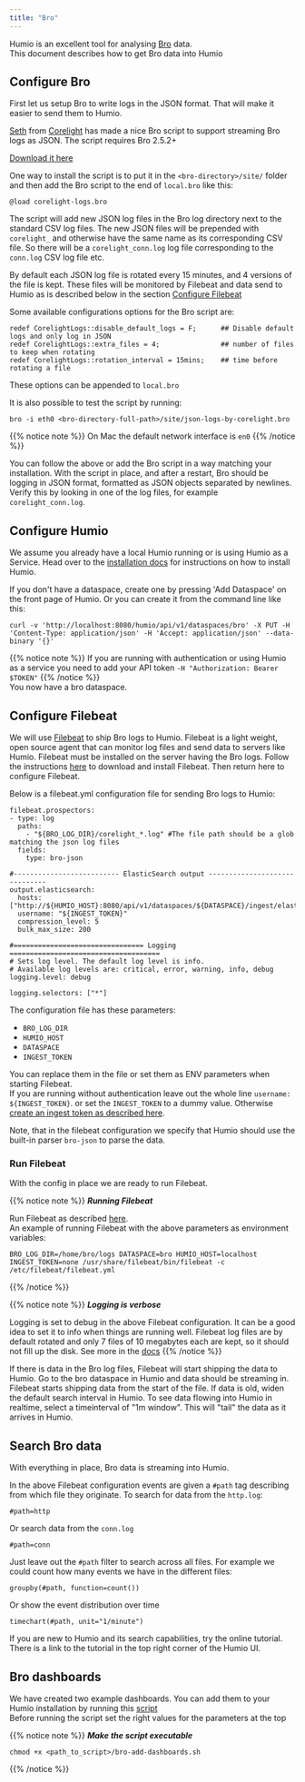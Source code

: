 ```yaml
---
title: "Bro"
---
```


Humio is an excellent tool for analysing [Bro](https://www.bro.org/) data.  
This document describes how to get Bro data into Humio

## Configure Bro
First let us setup Bro to write logs in the JSON format. That will make it easier to send them to Humio.
 
[Seth](https://twitter.com/remor) from [Corelight](https://www.corelight.com/) has made a nice Bro script to support streaming Bro logs as JSON.
The script requires Bro 2.5.2+

[Download it here](/bro-files/corelight-logs.bro)

One way to install the script is to put it in the `<bro-directory>/site/` folder and then add the Bro script to the end of `local.bro` like this:
```
@load corelight-logs.bro
```

The script will add new JSON log files in the Bro log directory next to the standard CSV log files. 
The new JSON files will be prepended with `corelight_` and otherwise have the same name as its corresponding CSV file. 
So there will be a `corelight_conn.log` log file corresponding to the `conn.log` CSV log file etc.  

By default each JSON log file is rotated every 15 minutes, and 4 versions of the file is kept. 
These files will be monitored by Filebeat and data send to Humio as is described below in the section [Configure Filebeat](#configure-filebeat)

Some available configurations options for the Bro script are:

```
redef CorelightLogs::disable_default_logs = F;      ## Disable default logs and only log in JSON
redef CorelightLogs::extra_files = 4;               ## number of files to keep when rotating
redef CorelightLogs::rotation_interval = 15mins;    ## time before rotating a file
```

These options can be appended to `local.bro`


It is also possible to test the script by running:  
```
bro -i eth0 <bro-directory-full-path>/site/json-logs-by-corelight.bro
```

{{% notice note %}}
On Mac the default network interface is `en0`
{{% /notice %}}

You can follow the above or add the Bro script in a way matching your installation.
With the script in place, and after a restart, Bro should be logging in JSON format, formatted as JSON objects separated by newlines.
Verify this by looking in one of the log files, for example `corelight_conn.log`.

## Configure Humio

We assume you already have a local Humio running or is using Humio as a Service. 
Head over to the [installation docs](/operation/installation/) for instructions on how to install Humio.

If you don't have a dataspace, create one by pressing 'Add Dataspace' on the front page of Humio. 
Or you can create it from the command line like this:

```
curl -v 'http://localhost:8080/humio/api/v1/dataspaces/bro' -X PUT -H 'Content-Type: application/json' -H 'Accept: application/json' --data-binary '{}'
```

{{% notice note %}}
If you are running with authentication or using Humio as a service you need to add your API token
`-H "Authorization: Bearer $TOKEN"`
{{% /notice %}}    
You now have a bro dataspace.


## Configure Filebeat
We will use [Filebeat](/sending_logs_to_humio/log_shippers/beats/filebeat/) to ship Bro logs to Humio.
Filebeat is a light weight, open source agent that can monitor log files and send data to servers like Humio.
Filebeat must be installed on the server having the Bro logs.
Follow the instructions [here](/sending_logs_to_humio/log_shippers/beats/filebeat/#installation) to download and install Filebeat. 
Then return here to configure Filebeat.

Below is a filebeat.yml configuration file for sending Bro logs to Humio:

```
filebeat.prospectors:
- type: log
  paths:
    - "${BRO_LOG_DIR}/corelight_*.log" #The file path should be a glob matching the json log files
  fields:
    type: bro-json

#-------------------------- ElasticSearch output ------------------------------
output.elasticsearch:
  hosts: ["http://${HUMIO_HOST}:8080/api/v1/dataspaces/${DATASPACE}/ingest/elasticsearch"]
  username: "${INGEST_TOKEN}"
  compression_level: 5
  bulk_max_size: 200

#================================ Logging =====================================
# Sets log level. The default log level is info.
# Available log levels are: critical, error, warning, info, debug
logging.level: debug
  
logging.selectors: ["*"]

``` 

The configuration file has these parameters:
  
* `BRO_LOG_DIR`  
* `HUMIO_HOST`  
* `DATASPACE`
* `INGEST_TOKEN`  

You can replace them in the file or set them as ENV parameters when starting Filebeat.  
If you are running without authentication leave out the whole line `username: ${INGEST_TOKEN}`. 
or set the `INGEST_TOKEN` to a dummy value. 
Otherwise [create an ingest token as described here](/sending_logs_to_humio/ingest_tokens/).


Note, that in the filebeat configuration we specify that Humio should use the built-in parser `bro-json` to parse the data.


### Run Filebeat

With the config in place we are ready to run Filebeat. 

{{% notice note %}}
***Running Filebeat***

Run Filebeat as described [here](/sending_logs_to_humio/log_shippers/beats/filebeat/#running-filebeat).  
An example of running Filebeat with the above parameters as environment variables:  
```
BRO_LOG_DIR=/home/bro/logs DATASPACE=bro HUMIO_HOST=localhost INGEST_TOKEN=none /usr/share/filebeat/bin/filebeat -c /etc/filebeat/filebeat.yml
```
{{% /notice %}}

{{% notice note %}}
***Logging is verbose***

Logging is set to debug in the above Filebeat configuration. It can be a good idea to set it to info when things are running well.
Filebeat log files are by default rotated and only 7 files of 10 megabytes each are kept, so it should not fill up the disk. See more in the [docs](https://www.elastic.co/guide/en/beats/filebeat/current/configuration-logging.html)
{{% /notice %}}


If there is data in the Bro log files, Filebeat will start shipping the data to Humio.
Go to the bro dataspace in Humio and data should be streaming in. Filebeat starts shipping data from the start of the file. 
If data is old, widen the default search interval in Humio.
To see data flowing into Humio in realtime, select a timeinterval of "1m window". This will "tail" the data as it arrives in Humio.


## Search Bro data

With everything in place, Bro data is streaming into Humio.  

In the above Filebeat configuration events are given a `#path` tag describing from which file they originate.
To search for data from the `http.log`:
```
#path=http 
```
Or search data from the `conn.log`
```
#path=conn
```

Just leave out the `#path` filter to search across all files. For example we could count how many events we have in the different files:
```
groupby(#path, function=count())
```

Or show the event distribution over time
```
timechart(#path, unit="1/minute")
```

If you are new to Humio and its search capabilities, try the online tutorial.  
There is a link to the tutorial in the top right corner of the Humio UI. 

## Bro dashboards

We have created two example dashboards. You can add them to your Humio installation by running this [script](/bro-files/bro-add-dashboards.sh)  
Before running the script set the right values for the parameters at the top

{{% notice note %}}
***Make the script executable***
```
chmod +x <path_to_script>/bro-add-dashboards.sh
```
{{% /notice %}}
